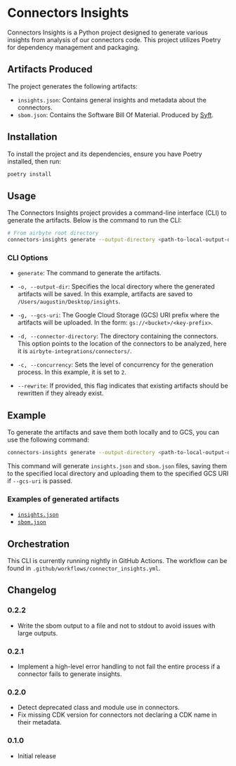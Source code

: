 # Connectors Insights

Connectors Insights is a Python project designed to generate various insights from analysis of our connectors code. This project utilizes Poetry for dependency management and packaging.

## Artifacts Produced
The project generates the following artifacts:

- `insights.json`: Contains general insights and metadata about the connectors.
- `sbom.json`: Contains the Software Bill Of Material. Produced by [Syft](https://github.com/anchore/syft).

## Installation
To install the project and its dependencies, ensure you have Poetry installed, then run:
```sh
poetry install
```

## Usage
The Connectors Insights project provides a command-line interface (CLI) to generate the artifacts. Below is the command to run the CLI:

```sh
# From airbyte root directory
connectors-insights generate --output-directory <path-to-local-output-dir> --gcs-uri=gs://<bucket>/<key-prefix> --connector-directory airbyte-integrations/connectors/ --concurrency 2 --rewrite
```

### CLI Options

- `generate`: The command to generate the artifacts.
  
- `-o, --output-dir`: Specifies the local directory where the generated artifacts will be saved. In this example, artifacts are saved to `/Users/augustin/Desktop/insights`.

- `-g, --gcs-uri`: The Google Cloud Storage (GCS) URI prefix where the artifacts will be uploaded. In the form: `gs://<bucket>/<key-prefix>`.

- `-d, --connector-directory`: The directory containing the connectors. This option points to the location of the connectors to be analyzed, here it is `airbyte-integrations/connectors/`.

- `-c, --concurrency`: Sets the level of concurrency for the generation process. In this example, it is set to `2`.

- `--rewrite`: If provided, this flag indicates that existing artifacts should be rewritten if they already exist.

## Example
To generate the artifacts and save them both locally and to GCS, you can use the following command:

```sh
connectors-insights generate --output-directory <path-to-local-output-dir> --gcs-uri=gs://<bucket>/<key-prefix> --connector-directory airbyte-integrations/connectors/ --concurrency 2 --rewrite
```

This command will generate `insights.json` and `sbom.json` files, saving them to the specified local directory and uploading them to the specified GCS URI if `--gcs-uri` is passed.

### Examples of generated artifacts
* [`insights.json`](https://storage.googleapis.com/prod-airbyte-cloud-connector-metadata-service/connector_insights/source-faker/latest/insights.json)
* [`sbom.json`](https://storage.googleapis.com/prod-airbyte-cloud-connector-metadata-service/connector_insights/source-faker/latest/sbom.json)


## Orchestration

This CLI is currently running nightly in GitHub Actions. The workflow can be found in `.github/workflows/connector_insights.yml`.

## Changelog

### 0.2.2
- Write the sbom output to a file and not to stdout to avoid issues with large outputs.

### 0.2.1
- Implement a high-level error handling to not fail the entire process if a connector fails to generate insights.

### 0.2.0
- Detect deprecated class and module use in connectors.
- Fix missing CDK version for connectors not declaring a CDK name in their metadata.

### 0.1.0
- Initial release
